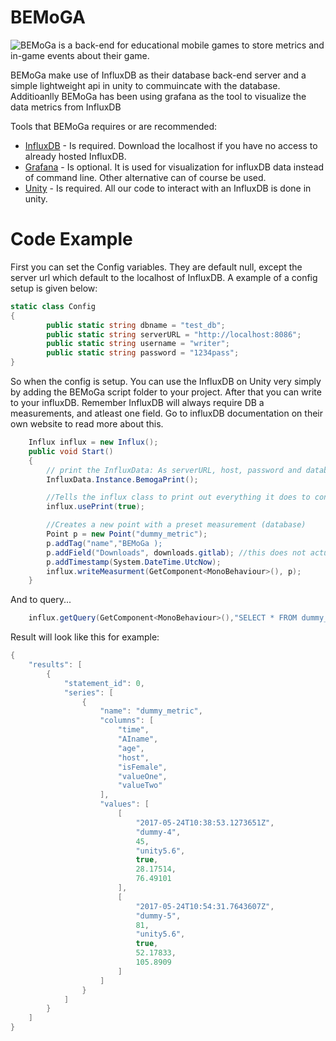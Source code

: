 # BEMoGA
![BEMoGa is a back-end for educational mobile games to store metrics and in-game events about their game.](http://prod3.imt.hig.no/BEMoGa/Front-End/raw/e250c0e3db40dd2532ee8baa6b18aa2218b757cd/bemogaLoga.png)

BEMoGa make use of InfluxDB as their database back-end server and a simple lightweight api in unity to commuincate with the database. Additioanlly BEMoGa has been using grafana as the tool to visualize the data metrics from InfluxDB

Tools that BEMoGa requires or are recommended:
  * [InfluxDB](https://www.influxdata.com/) - Is required. Download the localhost if you have no access to already hosted InfluxDB.
  * [Grafana](http://staging.grafana.org/) - Is optional. It is used for visualization for influxDB data instead of command line. Other alternative can of course be used.
  * [Unity](https://madewith.unity.com/) - Is required. All our code to interact with an InfluxDB is done in unity. 

# Code Example
First you can set the Config variables. They are default null, except the server url which default to the localhost of InfluxDB. A example of a config setup is given below:
```csharp
static class Config
{
        public static string dbname = "test_db"; 
        public static string serverURL = "http://localhost:8086";
        public static string username = "writer";
        public static string password = "1234pass"; 
}
```
So when the config is setup. You can use the InfluxDB on Unity very simply by adding the BEMoGa script folder to your project. After that you can write to your influxDB. Remember InfluxDB will always require DB a measurements, and atleast one field. Go to influxDB documentation on their own website to read more about this.
```csharp
    Influx influx = new Influx();
    public void Start()
    {
        // print the InfluxData: As serverURL, host, password and database name.
        InfluxData.Instance.BemogaPrint();

        //Tells the influx class to print out everything it does to console
        influx.usePrint(true);

        //Creates a new point with a preset measurement (database)
        Point p = new Point("dummy_metric");
        p.addTag("name","BEMoGa );
        p.addField("Downloads", downloads.gitlab); //this does not actually exist...
        p.addTimestamp(System.DateTime.UtcNow);
        influx.writeMeasurment(GetComponent<MonoBehaviour>(), p);
    }
```

And to query...
```csharp
    influx.getQuery(GetComponent<MonoBehaviour>(),"SELECT * FROM dummy_metric",true);
```
Result will look like this for example:
```csharp
{
    "results": [
        {
            "statement_id": 0,
            "series": [
                {
                    "name": "dummy_metric",
                    "columns": [
                        "time",
                        "AIname",
                        "age",
                        "host",
                        "isFemale",
                        "valueOne",
                        "valueTwo"
                    ],
                    "values": [
                        [
                            "2017-05-24T10:38:53.1273651Z",
                            "dummy-4",
                            45,
                            "unity5.6",
                            true,
                            28.17514,
                            76.49101
                        ],
                        [
                            "2017-05-24T10:54:31.7643607Z",
                            "dummy-5",
                            81,
                            "unity5.6",
                            true,
                            52.17833,
                            105.8909
                        ]
                    ]
                }
            ]
        }
    ]
}
```